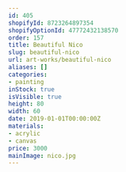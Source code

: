 ```yaml
---
id: 405
shopifyId: 8723264897354
shopifyOptionId: 47772432138570
order: 157
title: Beautiful Nico
slug: beautiful-nico
url: art-works/beautiful-nico
aliases: []
categories:
- painting
inStock: true
isVisible: true
height: 80
width: 60
date: 2019-01-01T00:00:00Z
materials:
- acrylic
- canvas
price: 3000
mainImage: nico.jpg
---
```

